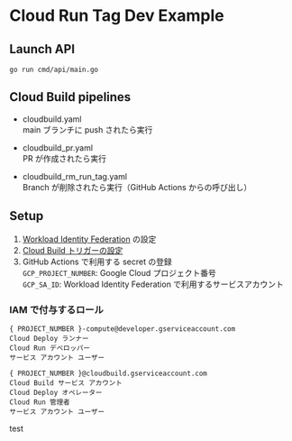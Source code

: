 # Cloud Run Tag Dev Example

## Launch API
```
go run cmd/api/main.go
```

## Cloud Build pipelines
* cloudbuild.yaml  
main ブランチに push されたら実行

* cloudbuild_pr.yaml  
PR が作成されたら実行

* cloudbuild_rm_run_tag.yaml  
Branch が削除されたら実行（GitHub Actions からの呼び出し）

## Setup

1. [Workload Identity Federation](https://github.com/google-github-actions/auth) の設定  
2. [Cloud Build トリガーの設定](#cloud-build-pipelines)  
3. GitHub Actions で利用する secret の登録  
`GCP_PROJECT_NUMBER`:  Google Cloud プロジェクト番号  
`GCP_SA_ID`: Workload Identity Federation で利用するサービスアカウント

### IAM で付与するロール
```
{ PROJECT_NUMBER }-compute@developer.gserviceaccount.com
Cloud Deploy ランナー
Cloud Run デベロッパー
サービス アカウント ユーザー

{ PROJECT_NUMBER }@cloudbuild.gserviceaccount.com
Cloud Build サービス アカウント
Cloud Deploy オペレーター
Cloud Run 管理者
サービス アカウント ユーザー
```

test
